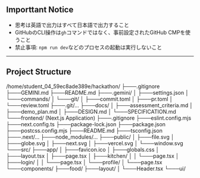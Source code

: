 ## Importtant Notice

- 思考は英語で出力はすべて日本語で出力すること
- GitHubのCLI操作は`gh`コマンドではなく、事前設定されたGitHub CMPを使うこと
- 禁止事項: `npm run dev`などのプロセスの起動は実行しないこと

---

## Project Structure

/home/student_04_59ec8ade389e/hackathon/
├───.gitignore
├───GEMINI.md
├───README.md
├───.gemini/
│   ├───settings.json
│   └───commands/
│       └───git/
│           ├───commit.toml
│           ├───pr.toml
│           └───review.toml
├───.git/...
├───docs/
│   ├───assessment_criteria.md
│   ├───demo_plan.md
│   ├───DESIGN.md
│   └───SPECIFICATION.md
└───frontend/ (Next.js Application)
    ├───.gitignore
    ├───eslint.config.mjs
    ├───next.config.ts
    ├───package-lock.json
    ├───package.json
    ├───postcss.config.mjs
    ├───README.md
    ├───tsconfig.json
    ├───.next/...
    ├───node_modules/...
    ├───public/
    │   ├───file.svg
    │   ├───globe.svg
    │   ├───next.svg
    │   ├───vercel.svg
    │   └───window.svg
    └───src/
        ├───app/
        │   ├───favicon.ico
        │   ├───globals.css
        │   ├───layout.tsx
        │   ├───page.tsx
        │   ├───kitchen/
        │   │   └───page.tsx
        │   ├───login/
        │   │   └───page.tsx
        │   └───profile/
        │       └───page.tsx
        └───components/
            ├───food/
            ├───layout/
            │   └───Header.tsx
            └───ui/
